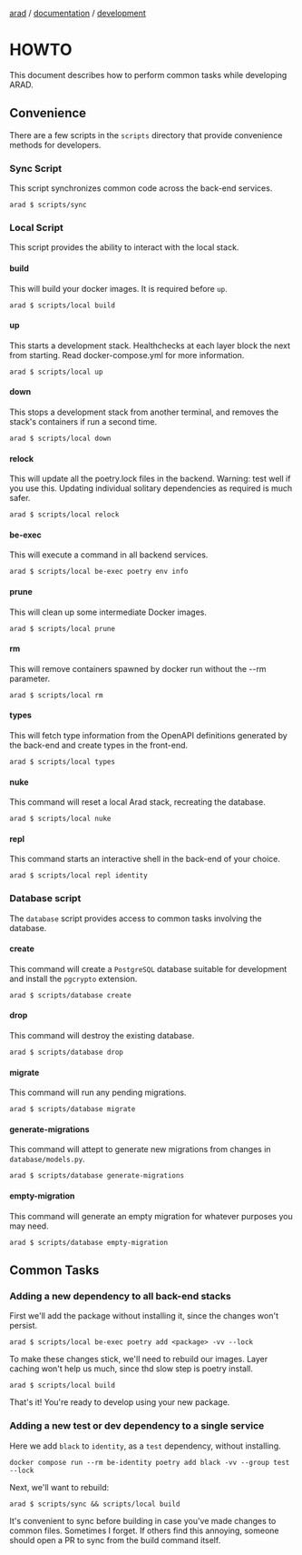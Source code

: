 [arad](../../../../) / [documentation](../README.md) / [development](./README.md)

# HOWTO

This document describes how to perform common tasks while developing ARAD.

## Convenience

There are a few scripts in the `scripts` directory that provide convenience methods for developers.

### Sync Script

This script synchronizes common code across the back-end services.

```
arad $ scripts/sync
```

### Local Script

This script provides the ability to interact with the local stack.

#### build

This will build your docker images. It is required before `up`.

```
arad $ scripts/local build
```

#### up

This starts a development stack. Healthchecks at each layer block the next from starting. Read docker-compose.yml for
more information.

```
arad $ scripts/local up
```

#### down

This stops a development stack from another terminal, and removes the stack's containers if run a second time.

```
arad $ scripts/local down
```

#### relock

This will update all the poetry.lock files in the backend. Warning: test well if you use this. Updating individual
solitary dependencies as required is much safer.

```
arad $ scripts/local relock
```

#### be-exec

This will execute a command in all backend services.

```
arad $ scripts/local be-exec poetry env info
```

#### prune

This will clean up some intermediate Docker images.

```
arad $ scripts/local prune
```

#### rm

This will remove containers spawned by docker run without the --rm parameter.

```
arad $ scripts/local rm
```

#### types

This will fetch type information from the OpenAPI definitions generated by the back-end and create types in the
front-end.

```
arad $ scripts/local types
```

#### nuke

This command will reset a local Arad stack, recreating the database.

```
arad $ scripts/local nuke
```

#### repl

This command starts an interactive shell in the back-end of your choice.

```
arad $ scripts/local repl identity
```

### Database script

The `database` script provides access to common tasks involving the database.

#### create

This command will create a `PostgreSQL` database suitable for development and install the `pgcrypto` extension.

```
arad $ scripts/database create
```

#### drop

This command will destroy the existing database.

```
arad $ scripts/database drop
```

#### migrate

This command will run any pending migrations.

```
arad $ scripts/database migrate
```

#### generate-migrations

This command will attept to generate new migrations from changes in `database/models.py`.

```
arad $ scripts/database generate-migrations
```

#### empty-migration

This command will generate an empty migration for whatever purposes you may need.

```
arad $ scripts/database empty-migration
```

## Common Tasks

### Adding a new dependency to all back-end stacks

First we'll add the package without installing it, since the changes won't persist.

```
arad $ scripts/local be-exec poetry add <package> -vv --lock
```

To make these changes stick, we'll need to rebuild our images. Layer caching won't help us much, since thd slow step
is poetry install.

```
arad $ scripts/local build
```

That's it! You're ready to develop using your new package.

### Adding a new test or dev dependency to a single service

Here we add `black` to `identity`, as a `test` dependency, without installing.

```
docker compose run --rm be-identity poetry add black -vv --group test --lock
```

Next, we'll want to rebuild:

```
arad $ scripts/sync && scripts/local build
```

It's convenient to sync before building in case you've made changes to common files. Sometimes I forget. If others find
this annoying, someone should open a PR to sync from the build command itself.
